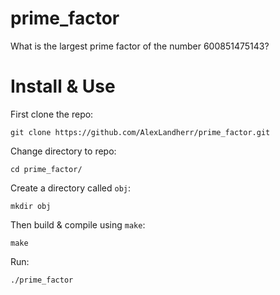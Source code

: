 # prime_factor
What is the largest prime factor of the number 600851475143?

# Install & Use
First clone the repo:
```
git clone https://github.com/AlexLandherr/prime_factor.git
```
Change directory to repo:
```
cd prime_factor/
```
Create a directory called `obj`:
```
mkdir obj
```
Then build & compile using `make`:
```
make
```

Run:
```
./prime_factor
```

